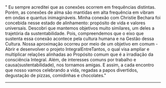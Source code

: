 " Eu sempre acreditei que as conexões ocorrem em frequências distintas. Porém, as conexões de alma são mantidas em alta frequência em vibram em ondas e quantus inimagináveis. Minha conexão com Christie Bechara foi concebida nesse estado de alinhamento: propósito de vida e valores universais. Descobri que mantemos objetivos muito similares, um deles a trajetória da sustentabilidade. Pois, compreendemos que o eixo que sustenta essa conexão acontece pela cultura humana e na Gestão dessa Cultura. Nossa aproximação ocorreu por meio de um objetivo em comum - Abrir e desenvolver o projeto IntegralEntreTantos, o qual visa ampliar e multiplicar relações alinhadas ao Propósito comum que é a irradiação da consciência Integral. Além, de interesses comuns por trabalho e causa(sustentabilidade), nos tornamos amigas. E assim, a cada encontro que nosso vamos celebrando a vida, regadas a papos divertidos, degustação de pizzas, comidinhas e chocolates."

---